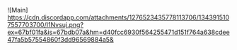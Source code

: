 ![Main] https://cdn.discordapp.com/attachments/1276523435778113706/1343915107557703700/I1Nvsuj.png?ex=67bf01fa&is=67bdb07a&hm=d40fcc6930f564255471d151f764a638cdee47fa5b57554860f3dd96569884a5&
